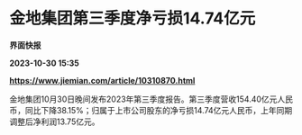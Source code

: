 # 金地集团第三季度净亏损14.74亿元
**界面快报**

**2023-10-30 15:35**

**https://www.jiemian.com/article/10310870.html**

金地集团10月30日晚间发布2023年第三季度报告。第三季度营收154.40亿元人民币，同比下降38.15%；归属于上市公司股东的净亏损14.74亿元人民币，上年同期调整后净利润13.75亿元。